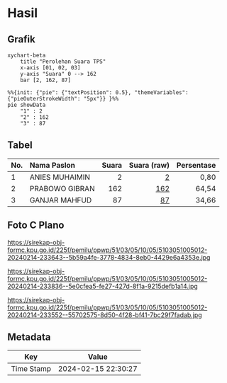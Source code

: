 # Hasil

## Grafik

```mermaid
xychart-beta
    title "Perolehan Suara TPS"
    x-axis [01, 02, 03]
    y-axis "Suara" 0 --> 162
    bar [2, 162, 87]
```

```mermaid
%%{init: {"pie": {"textPosition": 0.5}, "themeVariables": {"pieOuterStrokeWidth": "5px"}} }%%
pie showData
    "1" : 2
    "2" : 162
    "3" : 87
```

## Tabel

| No. | Nama Paslon    | Suara | Suara (raw) | Persentase |
|:--- |:-------------- | -----:| -----------:| ----------:|
| 1   | ANIES MUHAIMIN | 2     | [2][p-1]    | 0,80       |
| 2   | PRABOWO GIBRAN | 162   | [162][p-2]  | 64,54      |
| 3   | GANJAR MAHFUD  | 87    | [87][p-3]   | 34,66      |


[p-1]: https://github.com/gigit-pemilu/pemilu-2024-51-bali/blob/main/pilpres/hitung-suara/sub/51-bali/sub/03-badung/sub/05-kuta-selatan/sub/1005-tanjung-benoa/sub/012-tps/sub/paslon-1.txt
[p-2]: https://github.com/gigit-pemilu/pemilu-2024-51-bali/blob/main/pilpres/hitung-suara/sub/51-bali/sub/03-badung/sub/05-kuta-selatan/sub/1005-tanjung-benoa/sub/012-tps/sub/paslon-2.txt
[p-3]: https://github.com/gigit-pemilu/pemilu-2024-51-bali/blob/main/pilpres/hitung-suara/sub/51-bali/sub/03-badung/sub/05-kuta-selatan/sub/1005-tanjung-benoa/sub/012-tps/sub/paslon-3.txt

## Foto C Plano

https://sirekap-obj-formc.kpu.go.id/225f/pemilu/ppwp/51/03/05/10/05/5103051005012-20240214-233643--5b59a4fe-3778-4834-8eb0-4429e6a4353e.jpg

https://sirekap-obj-formc.kpu.go.id/225f/pemilu/ppwp/51/03/05/10/05/5103051005012-20240214-233836--5e0cfea5-fe27-427d-8f1a-9215defb1a14.jpg

https://sirekap-obj-formc.kpu.go.id/225f/pemilu/ppwp/51/03/05/10/05/5103051005012-20240214-233552--55702575-8d50-4f28-bf41-7bc29f7fadab.jpg


## Metadata

| Key        | Value               |
| ---------- | ------------------- |
| Time Stamp | 2024-02-15 22:30:27 |



